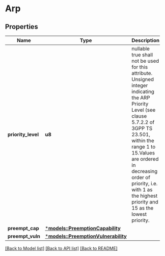 # Arp

## Properties
Name | Type | Description | Notes
------------ | ------------- | ------------- | -------------
**priority_level** | **u8** | nullable true shall not be used for this attribute. Unsigned integer indicating the ARP Priority Level (see clause 5.7.2.2 of 3GPP TS 23.501, within the range 1 to 15.Values are ordered in decreasing order of priority, i.e. with 1 as the highest priority and 15 as the lowest priority.   | 
**preempt_cap** | [***models::PreemptionCapability**](PreemptionCapability.md) |  | 
**preempt_vuln** | [***models::PreemptionVulnerability**](PreemptionVulnerability.md) |  | 

[[Back to Model list]](../README.md#documentation-for-models) [[Back to API list]](../README.md#documentation-for-api-endpoints) [[Back to README]](../README.md)


